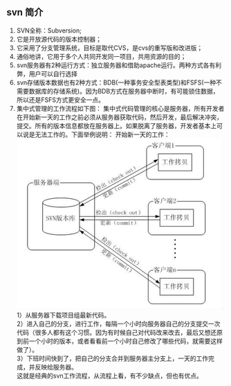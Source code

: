 ## svn 简介  

1. SVN全称：Subversion;
2.  它是开放源代码的版本控制器；
3.  它采用了分支管理系统，目标是取代CVS，是cvs的重写版和改进版；
4.  通俗地讲，它用于多个人共同开发同一项目，共用资源的目的；
5.  svn服务器有2种运行方式：独立服务器和借助apache运行。两种方式各有利弊，用户可以自行选择
6.  svn存储版本数据也有2种方式：BDB(一种事务安全型表类型)和FSFS(一种不需要数据库的存储系统)。因为BDB方式在服务器中断时，有可能锁住数据，所以还是FSFS方式更安全一点。
7.  集中式管理的工作流程如下图：
集中式代码管理的核心是服务器，所有开发者在开始新一天的工作之前必须从服务器获取代码，然后开发，最后解决冲突，提交。所有的版本信息都放在服务器上。如果脱离了服务器，开发者基本上可以说是无法工作的。下面举例说明：
开始新一天的工作：  
 ![svn原理](amWiki/images/svn.png)  
 1）从服务器下载项目组最新代码。  
 2）进入自己的分支，进行工作，每隔一个小时向服务器自己的分支提交一次代码（很多人都有这个习惯。因为有时候自己对代码改来改去，最后又想还原到前一个小时的版本，或者看看前一个小时自己修改了哪些代码，就需要这样做了）。  
 3）下班时间快到了，把自己的分支合并到服务器主分支上，一天的工作完成，并反映给服务器。  
这就是经典的svn工作流程，从流程上看，有不少缺点，但也有优点。  　 

